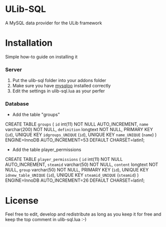 # ULib-SQL
A MySQL data provider for the ULib framework

# Installation
Simple how-to guide on installing it
### Server
1. Put the ulib-sql folder into your addons folder
2. Make sure you have [mysqloo](http://facepunch.com/showthread.php?t=1220537) installed correctly
3. Edit the settings in ulib-sql.lua as your perfer

### Database
* Add the table "groups"

CREATE TABLE `groups` (
  `id` int(11) NOT NULL AUTO_INCREMENT,
  `name` varchar(200) NOT NULL,
  `definition` longtext NOT NULL,
  PRIMARY KEY (`id`),
  UNIQUE KEY `idgroups_UNIQUE` (`id`),
  UNIQUE KEY `name_UNIQUE` (`name`)
) ENGINE=InnoDB AUTO_INCREMENT=53 DEFAULT CHARSET=latin1;

* Add the table player_permissions

CREATE TABLE `player_permissions` (
  `id` int(11) NOT NULL AUTO_INCREMENT,
  `steamid` varchar(50) NOT NULL,
  `content` longtext NOT NULL,
  `group` varchar(50) NOT NULL,
  PRIMARY KEY (`id`),
  UNIQUE KEY `idnew_table_UNIQUE` (`id`),
  UNIQUE KEY `steamid_UNIQUE` (`steamid`)
) ENGINE=InnoDB AUTO_INCREMENT=26 DEFAULT CHARSET=latin1;

# License
Feel free to edit, develop and redistribute as long as you keep it for free and keep the top comment in ulib-sql.lua :-)
